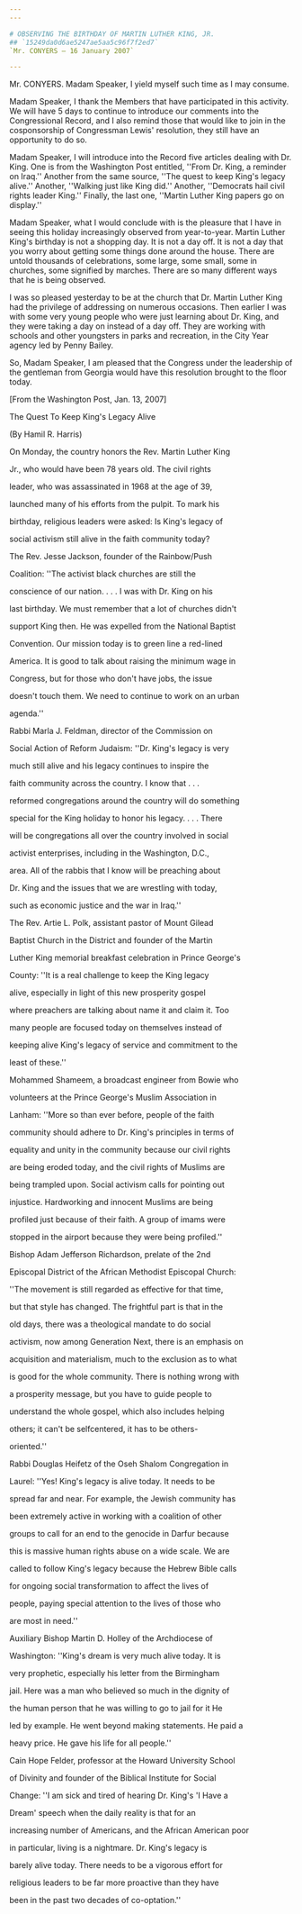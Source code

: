 ```yaml
---
---

# OBSERVING THE BIRTHDAY OF MARTIN LUTHER KING, JR.
## `15249da0d6ae5247ae5aa5c96f7f2ed7`
`Mr. CONYERS — 16 January 2007`

---
```



Mr. CONYERS. Madam Speaker, I yield myself such time as I may 
consume.

Madam Speaker, I thank the Members that have participated in this 
activity. We will have 5 days to continue to introduce our comments 
into the Congressional Record, and I also remind those that would like 
to join in the cosponsorship of Congressman Lewis' resolution, they 
still have an opportunity to do so.

Madam Speaker, I will introduce into the Record five articles dealing 
with Dr. King. One is from the Washington Post entitled, ''From Dr. 
King, a reminder on Iraq.'' Another from the same source, ''The quest 
to keep King's legacy alive.'' Another, ''Walking just like King did.'' 
Another, ''Democrats hail civil rights leader King.'' Finally, the last 
one, ''Martin Luther King papers go on display.''

Madam Speaker, what I would conclude with is the pleasure that I have 
in seeing this holiday increasingly observed from year-to-year. Martin 
Luther King's birthday is not a shopping day. It is not a day off. It 
is not a day that you worry about getting some things done around the 
house. There are untold thousands of celebrations, some large, some 
small, some in churches, some signified by marches. There are so many 
different ways that he is being observed.

I was so pleased yesterday to be at the church that Dr. Martin Luther 
King had the privilege of addressing on numerous occasions. Then 
earlier I was with some very young people who were just learning about 
Dr. King, and they were taking a day on instead of a day off. They are 
working with schools and other youngsters in parks and recreation, in 
the City Year agency led by Penny Bailey.

So, Madam Speaker, I am pleased that the Congress under the 
leadership of the gentleman from Georgia would have this resolution 
brought to the floor today.








 [From the Washington Post, Jan. 13, 2007]









 The Quest To Keep King's Legacy Alive














(By Hamil R. Harris)




 On Monday, the country honors the Rev. Martin Luther King 


 Jr., who would have been 78 years old. The civil rights 


 leader, who was assassinated in 1968 at the age of 39, 


 launched many of his efforts from the pulpit. To mark his 


 birthday, religious leaders were asked: Is King's legacy of 


 social activism still alive in the faith community today?



 The Rev. Jesse Jackson, founder of the Rainbow/Push 


 Coalition: ''The activist black churches are still the 


 conscience of our nation. . . . I was with Dr. King on his 


 last birthday. We must remember that a lot of churches didn't 


 support King then. He was expelled from the National Baptist 


 Convention. Our mission today is to green line a red-lined 


 America. It is good to talk about raising the minimum wage in 


 Congress, but for those who don't have jobs, the issue 


 doesn't touch them. We need to continue to work on an urban 


 agenda.''



 Rabbi Marla J. Feldman, director of the Commission on 


 Social Action of Reform Judaism: ''Dr. King's legacy is very 


 much still alive and his legacy continues to inspire the 


 faith community across the country. I know that . . . 


 reformed congregations around the country will do something 


 special for the King holiday to honor his legacy. . . . There 


 will be congregations all over the country involved in social 


 activist enterprises, including in the Washington, D.C., 


 area. All of the rabbis that I know will be preaching about 


 Dr. King and the issues that we are wrestling with today, 


 such as economic justice and the war in Iraq.''



 The Rev. Artie L. Polk, assistant pastor of Mount Gilead 


 Baptist Church in the District and founder of the Martin 


 Luther King memorial breakfast celebration in Prince George's 


 County: ''It is a real challenge to keep the King legacy 


 alive, especially in light of this new prosperity gospel 


 where preachers are talking about name it and claim it. Too 


 many people are focused today on themselves instead of 


 keeping alive King's legacy of service and commitment to the 


 least of these.''



 Mohammed Shameem, a broadcast engineer from Bowie who 


 volunteers at the Prince George's Muslim Association in 


 Lanham: ''More so than ever before, people of the faith 


 community should adhere to Dr. King's principles in terms of 


 equality and unity in the community because our civil rights 


 are being eroded today, and the civil rights of Muslims are 


 being trampled upon. Social activism calls for pointing out 


 injustice. Hardworking and innocent Muslims are being 


 profiled just because of their faith. A group of imams were 


 stopped in the airport because they were being profiled.''



 Bishop Adam Jefferson Richardson, prelate of the 2nd 


 Episcopal District of the African Methodist Episcopal Church: 


 ''The movement is still regarded as effective for that time, 


 but that style has changed. The frightful part is that in the 


 old days, there was a theological mandate to do social 


 activism, now among Generation Next, there is an emphasis on 


 acquisition and materialism, much to the exclusion as to what 


 is good for the whole community. There is nothing wrong with 


 a prosperity message, but you have to guide people to 


 understand the whole gospel, which also includes helping 


 others; it can't be selfcentered, it has to be others-


 oriented.''



 Rabbi Douglas Heifetz of the Oseh Shalom Congregation in 


 Laurel: ''Yes! King's legacy is alive today. It needs to be 


 spread far and near. For example, the Jewish community has 


 been extremely active in working with a coalition of other 


 groups to call for an end to the genocide in Darfur because 


 this is massive human rights abuse on a wide scale. We are 


 called to follow King's legacy because the Hebrew Bible calls 


 for ongoing social transformation to affect the lives of 


 people, paying special attention to the lives of those who 


 are most in need.''



 Auxiliary Bishop Martin D. Holley of the Archdiocese of 


 Washington: ''King's dream is very much alive today. It is 


 very prophetic, especially his letter from the Birmingham 


 jail. Here was a man who believed so much in the dignity of 


 the human person that he was willing to go to jail for it He 


 led by example. He went beyond making statements. He paid a 


 heavy price. He gave his life for all people.''



 Cain Hope Felder, professor at the Howard University School 


 of Divinity and founder of the Biblical Institute for Social 


 Change: ''I am sick and tired of hearing Dr. King's 'I Have a 


 Dream' speech when the daily reality is that for an 


 increasing number of Americans, and the African American poor 


 in particular, living is a nightmare. Dr. King's legacy is 


 barely alive today. There needs to be a vigorous effort for 


 religious leaders to be far more proactive than they have 


 been in the past two decades of co-optation.''